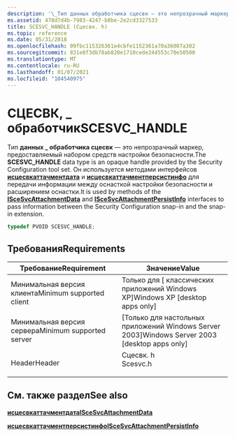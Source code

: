 ```yaml
---
description: '\_Тип данных обработчика сцесвк — это непрозрачный маркер, предоставляемый набором средств настройки безопасности.'
ms.assetid: 478d7d4b-7983-4247-b8be-2e2cd3327533
title: SCESVC_HANDLE (Сцесвк. h)
ms.topic: reference
ms.date: 05/31/2018
ms.openlocfilehash: 09fbc115326361e4cbfe1152361a70a36007a302
ms.sourcegitcommit: 831e8f3db78ab820e1710cede244553c70e50500
ms.translationtype: MT
ms.contentlocale: ru-RU
ms.lasthandoff: 01/07/2021
ms.locfileid: "104540975"
---
```

# <a name="scesvc_handle"></a><span data-ttu-id="0ee3a-103">СЦЕСВК, \_ обработчик</span><span class="sxs-lookup"><span data-stu-id="0ee3a-103">SCESVC\_HANDLE</span></span>

<span data-ttu-id="0ee3a-104">Тип **данных \_ обработчика сцесвк** — это непрозрачный маркер, предоставляемый набором средств настройки безопасности.</span><span class="sxs-lookup"><span data-stu-id="0ee3a-104">The **SCESVC\_HANDLE** data type is an opaque handle provided by the Security Configuration tool set.</span></span> <span data-ttu-id="0ee3a-105">Он используется методами интерфейсов [**исцесвкаттачментдата**](/windows/desktop/api/Scesvc/nn-scesvc-iscesvcattachmentdata) и [**исцесвкаттачментперсистинфо**](/windows/desktop/api/Scesvc/nn-scesvc-iscesvcattachmentpersistinfo) для передачи информации между оснасткой настройки безопасности и расширением оснастки.</span><span class="sxs-lookup"><span data-stu-id="0ee3a-105">It is used by methods of the [**ISceSvcAttachmentData**](/windows/desktop/api/Scesvc/nn-scesvc-iscesvcattachmentdata) and [**ISceSvcAttachmentPersistInfo**](/windows/desktop/api/Scesvc/nn-scesvc-iscesvcattachmentpersistinfo) interfaces to pass information between the Security Configuration snap-in and the snap-in extension.</span></span>


```C++
typedef PVOID SCESVC_HANDLE;
```



## <a name="requirements"></a><span data-ttu-id="0ee3a-106">Требования</span><span class="sxs-lookup"><span data-stu-id="0ee3a-106">Requirements</span></span>



| <span data-ttu-id="0ee3a-107">Требование</span><span class="sxs-lookup"><span data-stu-id="0ee3a-107">Requirement</span></span> | <span data-ttu-id="0ee3a-108">Значение</span><span class="sxs-lookup"><span data-stu-id="0ee3a-108">Value</span></span> |
|-------------------------------------|-------------------------------------------------------------------------------------|
| <span data-ttu-id="0ee3a-109">Минимальная версия клиента</span><span class="sxs-lookup"><span data-stu-id="0ee3a-109">Minimum supported client</span></span><br/> | <span data-ttu-id="0ee3a-110">Только для \[ классических приложений Windows XP\]</span><span class="sxs-lookup"><span data-stu-id="0ee3a-110">Windows XP \[desktop apps only\]</span></span><br/>                                         |
| <span data-ttu-id="0ee3a-111">Минимальная версия сервера</span><span class="sxs-lookup"><span data-stu-id="0ee3a-111">Minimum supported server</span></span><br/> | <span data-ttu-id="0ee3a-112">\[Только для настольных приложений Windows Server 2003\]</span><span class="sxs-lookup"><span data-stu-id="0ee3a-112">Windows Server 2003 \[desktop apps only\]</span></span><br/>                                |
| <span data-ttu-id="0ee3a-113">Header</span><span class="sxs-lookup"><span data-stu-id="0ee3a-113">Header</span></span><br/>                   | <dl> <span data-ttu-id="0ee3a-114"><dt>Сцесвк. h</dt></span><span class="sxs-lookup"><span data-stu-id="0ee3a-114"><dt>Scesvc.h</dt></span></span> </dl> |



## <a name="see-also"></a><span data-ttu-id="0ee3a-115">См. также раздел</span><span class="sxs-lookup"><span data-stu-id="0ee3a-115">See also</span></span>

<dl> <dt>

[<span data-ttu-id="0ee3a-116">**исцесвкаттачментдата**</span><span class="sxs-lookup"><span data-stu-id="0ee3a-116">**ISceSvcAttachmentData**</span></span>](/windows/desktop/api/Scesvc/nn-scesvc-iscesvcattachmentdata)
</dt> <dt>

[<span data-ttu-id="0ee3a-117">**исцесвкаттачментперсистинфо**</span><span class="sxs-lookup"><span data-stu-id="0ee3a-117">**ISceSvcAttachmentPersistInfo**</span></span>](/windows/desktop/api/Scesvc/nn-scesvc-iscesvcattachmentpersistinfo)
</dt> </dl>

 

 




